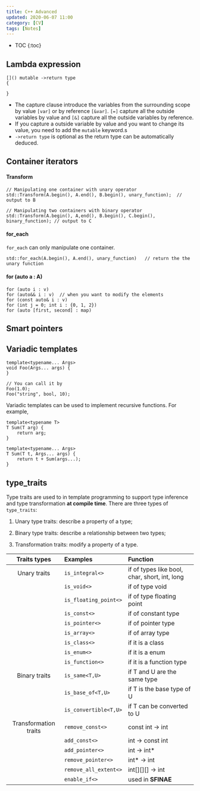 ```yaml
---
title: C++ Advanced
updated: 2020-06-07 11:00
category: [CV]
tags: [Notes]
---
```


* TOC
{:toc}

## Lambda expression

```
[]() mutable ->return type
{

}
```

* The capture clause introduce the variables from the surrounding scope by value ```[var]``` or by reference ```[&var]```. ```[=]``` capture all the outside variables by value and ```[&]``` capture all the outside variables by reference.
* If you capture a outside variable by value and you want to change its value, you need to add the ```mutable``` keyword.s
* ```->return type``` is optional as the return type can be automatically deduced.


## Container iterators

#### Transform

```
// Manipulating one container with unary operator
std::Transform(A.begin(), A.end(), B.begin(), unary_function);  // output to B

// Manipulating two containers with binary operator
std::Transform(A.begin(), A,end(), B.begin(), C.begin(), binary_function); // output to C
```

#### for_each

```for_each``` can only manipulate one container.

```
std::for_each(A.begin(), A.end(), unary_function)   // return the the unary function
```

#### for (auto a : A)

```
for (auto i : v)
for (auto&& i : v)  // when you want to modify the elements
for (const auto& i : v)
for (int j = 0; int i : {0, 1, 2})
for (auto [first, second] : map)
```

## Smart pointers


## Variadic templates

```
template<typename... Args>
void Foo(Args... args) {
}

// You can call it by
Foo(1.0);
Foo("string", bool, 10);
```

Variadic templates can be used to implement recursive functions. For example,

```
template<typename T>
T Sum(T arg) {
    return arg;
}

template<typename... Args>
T Sum(T t, Args... args) {
    return t + Sum(args...);
}
```

## type_traits

Type traits are used to in template programming to support type inference and type transformation **at compile time**. There are three types of `type_traits`: 

1. Unary type traits: describe a property of a type;

2. Binary type traits: describe a relationship between two types;

3. Transformation traits: modify a property of a type.

| Traits types | Examples | Function |
|:--:|:--|:--|
|Unary traits| `is_integral<>` | if of types like bool, char, short, int, long |
|| `is_void<>` | if of type void |
|| `is_floating_point<>` | if of type floating point |
|| `is_const<>` | if of constant type |
|| `is_pointer<>` | if of pointer type |
|| `is_array<>` | if of array type |
|| `is_class<>` | if it is a class |
|| `is_enum<>` | if it is a enum |
|| `is_function<>` | if it is a function type |
|Binary traits| `is_same<T,U>`| if T and U are the same type|
|| `is_base_of<T,U>`| if T is the base type of U|
|| `is_convertible<T,U>`| if T can be converted to U|
|Transformation traits| `remove_const<>`| const int -> int|
|| `add_const<>`| int -> const int|
|| `add_pointer<>`| int -> int*|
|| `remove_pointer<>`| int* -> int|
|| `remove_all_extent<>`| int[][][] -> int|
|| `enable_if<>`| used in **SFINAE**|

